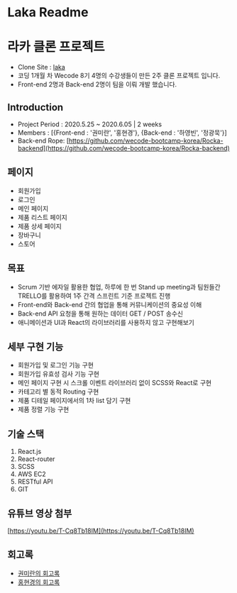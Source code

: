 # Laka Readme

# 라카 클론 프로젝트


- Clone Site : [laka](https://laka.co.kr/index.html)
- 코딩 1개월 차 Wecode 8기 4명의 수강생들이 만든 2주 클론 프로젝트 입니다.
- Front-end 2명과 Back-end 2명이 팀을 이뤄 개발 했습니다.

## **Introduction**


- Project Period : 2020.5.25 ~ 2020.6.05 | 2 weeks
- Members : [{Front-end : '권미란', '홍현경'}, {Back-end : '하영빈', '정광묵'}]
- Back-end Rope: [https://github.com/wecode-bootcamp-korea/Rocka-backend](https://github.com/wecode-bootcamp-korea/Rocka-backend)

## 페이지


- 회원가입
- 로그인
- 메인 페이지
- 제품 리스트 페이지
- 제품 상세 페이지
- 장바구니
- 스토어

## **목표**


- Scrum 기반 에자일 활용한 협업, 하루에 한 번 Stand up meeting과 팀원들간 TRELLO를 활용하여 1주 간격 스프린트 기준 프로젝트 진행
- Front-end와 Back-end 간의 협업을 통해 커뮤니케이션의 중요성 이해
- Back-end API 요청을 통해 원하는 데이터 GET / POST 송수신
- 애니메이션과 UI과 React의 라이브러리를 사용하지 않고 구현해보기

## 세부 구현 **기능**


- 회원가입 및 로그인 기능 구현
- 회원가입 유효성 검사 기능 구현
- 메인 페이지 구현 시 스크롤 이벤트 라이브러리 없이 SCSS와 React로 구현
- 카테고리 별 동적 Routing 구현
- 제품 디테일 페이지에서의 1차 list 담기 구현
- 제품 정렬 기능 구현

## 기술 스택


1. React.js
2. React-router
3. SCSS
4. AWS EC2
5. RESTful API
6. GIT

## 유튜브 영상 첨부


[https://youtu.be/T-Cq8Tb18IM](https://youtu.be/T-Cq8Tb18IM)

## 회고록


- [권미란의 회고록](https://gwonran.github.io/blog/laka-end/20%2006%2006%20eb60fa4708b44eb6ab582d9f080ecbd9/)
- [홍현경의 회고록](https://velog.io/@nowhhk/LOCKA-%EC%BD%94%EB%93%9C)
